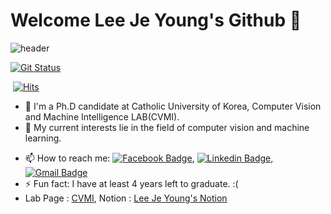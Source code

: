 # Welcome Lee Je Young's Github 👋

![header](https://capsule-render.vercel.app/api?type=Waving&color=auto&height=200&section=header&text=LeeJeYoung&fontSize=50&animation=fadeIn&fontAlignY=50&fontAlign=80)


[![Git Status](https://github-readme-stats.vercel.app/api?username=Ign0reLee)](https://github.com/Ign0reLee)

&nbsp;[![Hits](https://hits.seeyoufarm.com/api/count/incr/badge.svg?url=https%3A%2F%2Fgithub.com%2FIgn0reLee&count_bg=%2379C83D&title_bg=%23555555&icon=protocols-dot-io.svg&icon_color=%23E7E7E7&title=Today&edge_flat=false)](https://hits.seeyoufarm.com)

- 🔭 I'm a Ph.D candidate at Catholic University of Korea, Computer Vision and Machine Intelligence LAB(CVMI).
- 🌱 My current interests lie in the field of computer vision and machine learning.
<!--
- 👯 I’m looking to collaborate on ...
- 🤔 I’m looking for help with ...
- 💬 Ask me about ...
- 😄 Pronouns: ...
-->
- 📫 How to reach me: [![Facebook Badge](https://img.shields.io/badge/facebook-1877f2?style=flat-square&logo=facebook&logoColor=white&link=https://www.facebook.com/jeyoung.lee.716)](https://www.facebook.com/jeyoung.lee.716),  [![Linkedin Badge](https://img.shields.io/badge/-LinkedIn-blue?style=flat-square&logo=Linkedin&logoColor=white&link=https://www.linkedin.com/in/%EC%A0%9C%EC%98%81-%EC%9D%B4-2857a517b/)](https://www.linkedin.com/in/%EC%A0%9C%EC%98%81-%EC%9D%B4-2857a517b/),   [![Gmail Badge](https://img.shields.io/badge/Gmail-d14836?style=flat-square&logo=Gmail&logoColor=white&link=mailto:dlwpdud@gmail.com)](mailto:dlwpdud@gmail.com)
- ⚡ Fun fact: I have at least 4 years left to graduate. :(
- Lab Page : [CVMI](http://cvmi.catholic.ac.kr/), Notion : [Lee Je Young's Notion](https://valiant-fly-601.notion.site/Lee-Je-Young-s-Notion-bd6840d12d0d47fd8320c94be1134580)

